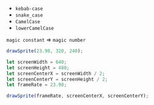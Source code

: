 - `kebab-case`
- `snake_case`
- `CamelCase`
- `lowerCamelCase`

`magic constant` => `magic number`

```js
drawSprite(23.98, 320, 240);
```

```js
let screenWidth = 640;
let screenHeight = 480;
let screenCenterX = screenWidth / 2;
let screenCenterY = screenHeight / 2;
let frameRate = 23.98;
```

```js
drawSprite(frameRate, screenCenterX, screenCenterY);
```